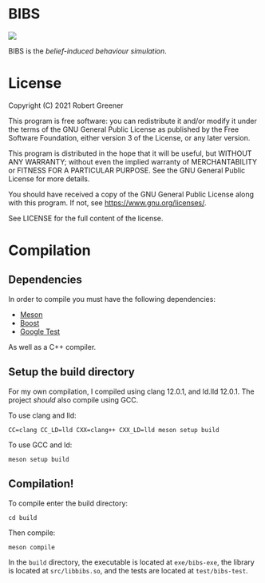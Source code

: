 <!--
BIBS, the belief-induced behaviour simulation
Copyright (C) 2021 Robert Greener

This program is free software: you can redistribute it and/or modify
it under the terms of the GNU General Public License as published by
the Free Software Foundation, either version 3 of the License, or
any later version.

This program is distributed in the hope that it will be useful,
but WITHOUT ANY WARRANTY; without even the implied warranty of
MERCHANTABILITY or FITNESS FOR A PARTICULAR PURPOSE.  See the
GNU General Public License for more details.

You should have received a copy of the GNU General Public License
along with this program.  If not, see <https://www.gnu.org/licenses/>.
-->

# BIBS

[![](https://jenkins.robgreener.com/job/BIBS/badge/icon)](https://jenkins.robgreener.com/job/BIBS/)

BIBS is the *belief-induced behaviour simulation*.

# License

Copyright (C) 2021 Robert Greener

This program is free software: you can redistribute it and/or modify
it under the terms of the GNU General Public License as published by
the Free Software Foundation, either version 3 of the License, or
any later version.

This program is distributed in the hope that it will be useful,
but WITHOUT ANY WARRANTY; without even the implied warranty of
MERCHANTABILITY or FITNESS FOR A PARTICULAR PURPOSE.  See the
GNU General Public License for more details.

You should have received a copy of the GNU General Public License
along with this program.  If not, see <https://www.gnu.org/licenses/>.

See LICENSE for the full content of the license.

# Compilation

## Dependencies
In order to compile you must have the following dependencies:

- [Meson](https://mesonbuild.com/)
- [Boost](https://www.boost.org/)
- [Google Test](https://github.com/google/googletest)

As well as a C++ compiler.

## Setup the build directory

For my own compilation, I compiled using clang 12.0.1, and ld.lld 12.0.1.
The project *should* also compile using GCC.

To use clang and lld:

```
CC=clang CC_LD=lld CXX=clang++ CXX_LD=lld meson setup build
```

To use GCC and ld:

```
meson setup build
```

## Compilation!

To compile enter the build directory:

```
cd build
```

Then compile:

```
meson compile
```

In the `build` directory, the executable is located at `exe/bibs-exe`, the library is located at `src/libbibs.so`, and the tests are located at `test/bibs-test`.

